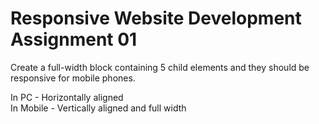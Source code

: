 # Responsive Website Development Assignment 01

Create a full-width block containing 5 child elements and they should be responsive for mobile phones.<br>

In PC - Horizontally aligned <br>
In Mobile - Vertically aligned and full width <br>
